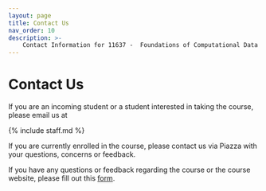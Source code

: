 ```yaml
---
layout: page
title: Contact Us
nav_order: 10
description: >-
    Contact Information for 11637 -  Foundations of Computational Data Science.
---
```


# Contact Us

<!-- If you are an incoming student or a student interested in taking the course, please email us at [Who We Are]({{ site.baseurl }}{{ page.subpath }}{% link pages/home/index.md %}#who-we-are) -->

If you are an incoming student or a student interested in taking the course, please email us at

{% include staff.md %}

If you are currently enrolled in the course, please contact us via Piazza with your questions, concerns or feedback.

If you have any questions or feedback regarding the course or the course website, please fill out this [form](https://docs.google.com/forms/d/e/1FAIpQLSfgxVdx6DHmZ-UdezXgc-qZf4pEbe77aC-pPzYl8c9u6skOfA/viewform?usp=sf_link). 